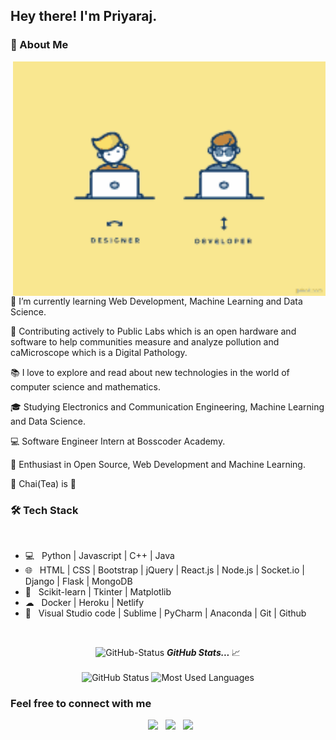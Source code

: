 <h2> Hey there! I'm Priyaraj.
<h3> 👨  About Me </h3>
<img align="right" alt="GIF" src="https://github.com/Priyaraj17/gif/blob/main/tenor.gif" width="500"/>
<p>
  🔭 I’m currently learning Web Development, Machine Learning and Data Science.
</p><p>
  📎 Contributing actively to Public Labs which is an open hardware and software
  to help communities measure and analyze pollution and caMicroscope which is a
  Digital Pathology.
</p><p>
  📚 I love to explore and read about new technologies in the world of computer
  science and mathematics.
</p><p>
  🎓 Studying Electronics and Communication Engineering, Machine Learning and
  Data Science.
</p><p>💻 Software Engineer Intern at Bosscoder Academy.</p><p>🌱 Enthusiast in Open Source, Web Development and Machine Learning.</p><p>🍵 Chai(Tea) is 💟</p>




<h3>🛠 Tech Stack</h3>

<br>

- 💻  &nbsp; Python | Javascript | C++ | Java   
- 🌐  &nbsp; HTML | CSS | Bootstrap | jQuery | React.js | Node.js | Socket.io | Django | Flask | MongoDB
- 🐍  &nbsp; Scikit-learn | Tkinter | Matplotlib
- ☁  &nbsp; Docker | Heroku | Netlify
- 🔧  &nbsp; Visual Studio code | Sublime | PyCharm | Anaconda | Git | Github


</br>

<p align="center">
<img src="https://media.giphy.com/media/3o7abAHdYvZdBNnGZq/giphy.gif" width="30px" alt="GitHub-Status"/>&nbsp;<i><b>GitHub Stats... </b></i>📈<br><br>
<img width="470px" height="180px" src="https://github-readme-stats.vercel.app/api?username=Priyaraj17&count_private=true&show_icons=true&theme=radical" alt="GitHub Status"/>
<img width="470px" height="180px" src = "https://github-readme-stats.vercel.app/api/top-langs/?username=Priyaraj17&show_icons=true&layout=compact&theme=radical" alt="Most Used Languages">
</p>



<h3> Feel free to connect with me </h3>

<p align="center">
&nbsp;  <a href="https://instagram.com/priyaraj.17?igshid=1uxjsu45c6hf6" alt="Instagram"><img src="https://img.icons8.com/cotton/64/000000/instagram-new.png"/></a>
&nbsp;  <a href="https://www.linkedin.com/in/priyaraj-sharma-9a2101187"><img src="https://img.icons8.com/doodle/48/000000/linkedin--v2.png"/></a>
&nbsp;  <a href="mailto:priyaraj.17@outlook.com"><img src="https://img.icons8.com/doodle/48/000000/ms-outlook.png"/></a>

